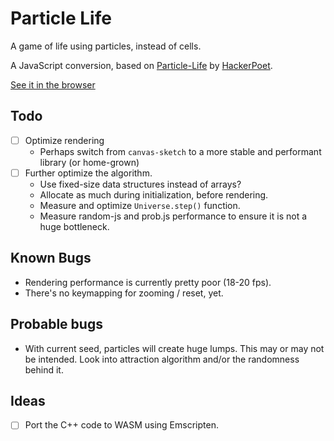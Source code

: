 # Particle Life

A game of life using particles, instead of cells.

A JavaScript conversion, based on [Particle-Life](https://github.com/HackerPoet/Particle-Life) by [HackerPoet](https://github.com/HackerPoet).

[See it in the browser][demo]

## Todo

- [ ] Optimize rendering
    - Perhaps switch from `canvas-sketch` to a more stable and performant library (or home-grown)
- [ ] Further optimize the algorithm.
    - Use fixed-size data structures instead of arrays?
    - Allocate as much during initialization, before rendering.
    - Measure and optimize `Universe.step()` function.
    - Measure random-js and prob.js performance to ensure it is not a huge bottleneck.

## Known Bugs

- Rendering performance is currently pretty poor (18-20 fps).
- There's no keymapping for zooming / reset, yet.

## Probable bugs

- With current seed, particles will create huge lumps. This may or may not be intended. Look into attraction algorithm and/or the randomness behind it.

## Ideas

- [ ] Port the C++ code to WASM using Emscripten.

[demo]: https://whatever.io
